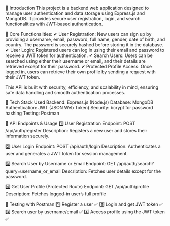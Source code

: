 📌 Introduction
This project is a backend web application designed to manage user authentication and data storage using Express.js and MongoDB. It provides secure user registration, login, and search functionalities with JWT-based authentication.

🌟 Core Functionalities:
✔ User Registration: New users can sign up by providing a username, email, password, full name, gender, date of birth, and country. The password is securely hashed before storing it in the database.
✔ User Login: Registered users can log in using their email and password to receive a JWT token for authentication.
✔ Search Users: Users can be searched using either their username or email, and their details are retrieved except for their password.
✔ Protected Profile Access: Once logged in, users can retrieve their own profile by sending a request with their JWT token.

This API is built with security, efficiency, and scalability in mind, ensuring safe data handling and smooth authentication processes.


📌 Tech Stack Used
Backend: Express.js (Node.js)
Database: MongoDB
Authentication: JWT (JSON Web Token)
Security: bcrypt for password hashing
Testing: Postman

📌 API Endpoints & Usage
1️⃣ User Registration
Endpoint: POST /api/auth/register
Description: Registers a new user and stores their information securely.


2️⃣ User Login
Endpoint: POST /api/auth/login
Description: Authenticates a user and generates a JWT token for session management.


3️⃣ Search User by Username or Email
Endpoint: GET /api/auth/search?query=username_or_email
Description: Fetches user details except for the password.


4️⃣ Get User Profile (Protected Route)
Endpoint: GET /api/auth/profile
Description: Fetches logged-in user’s full profile

📌 Testing with Postman
1️⃣ Register a user ✅
2️⃣ Login and get JWT token ✅
3️⃣ Search user by username/email ✅
4️⃣ Access profile using the JWT token ✅
